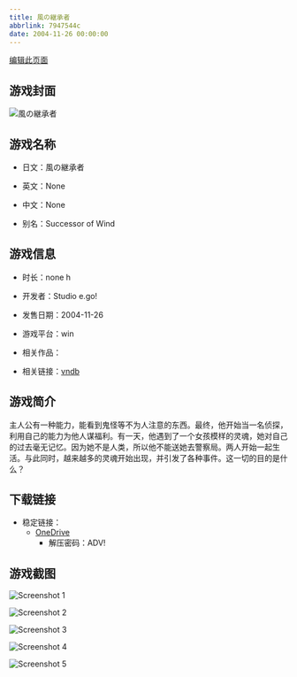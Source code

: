 ```yaml
---
title: 風の継承者
abbrlink: 7947544c
date: 2004-11-26 00:00:00
---
```

[编辑此页面](https://github.com/ACG-3/ADV3-source/blob/main/source/_posts/games/%E9%A2%A8%E3%81%AE%E7%B6%99%E6%89%BF%E8%80%85.md)

## 游戏封面

![風の継承者](https://pan.timero.xyz/onedrive/img_lib_001/%E9%A2%A8%E3%81%AE%E7%B6%99%E6%89%BF%E8%80%85_cover.avif)


## 游戏名称

- 日文：風の継承者
- 英文：None
- 中文：None

- 别名：Successor of Wind


## 游戏信息

- 时长：none h
- 开发者：Studio e.go!
- 发售日期：2004-11-26
- 游戏平台：win
- 相关作品：

- 相关链接：[vndb](https://vndb.org/v2533)


## 游戏简介

主人公有一种能力，能看到鬼怪等不为人注意的东西。最终，他开始当一名侦探，利用自己的能力为他人谋福利。有一天，他遇到了一个女孩模样的灵魂，她对自己的过去毫无记忆。因为她不是人类，所以他不能送她去警察局。两人开始一起生活。与此同时，越来越多的灵魂开始出现，并引发了各种事件。这一切的目的是什么？




## 下载链接

- 稳定链接：
    - [OneDrive](https://pan.timero.xyz/onedrive/adv_lib_001/%E9%A2%A8%E3%81%AE%E7%B6%99%E6%89%BF%E8%80%85)
        - 解压密码：ADV!



## 游戏截图


![Screenshot 1](https://pan.timero.xyz/onedrive/img_lib_001/%E9%A2%A8%E3%81%AE%E7%B6%99%E6%89%BF%E8%80%85_Screenshot_1.avif)

![Screenshot 2](https://pan.timero.xyz/onedrive/img_lib_001/%E9%A2%A8%E3%81%AE%E7%B6%99%E6%89%BF%E8%80%85_Screenshot_2.avif)

![Screenshot 3](https://pan.timero.xyz/onedrive/img_lib_001/%E9%A2%A8%E3%81%AE%E7%B6%99%E6%89%BF%E8%80%85_Screenshot_3.avif)

![Screenshot 4](https://pan.timero.xyz/onedrive/img_lib_001/%E9%A2%A8%E3%81%AE%E7%B6%99%E6%89%BF%E8%80%85_Screenshot_4.avif)

![Screenshot 5](https://pan.timero.xyz/onedrive/img_lib_001/%E9%A2%A8%E3%81%AE%E7%B6%99%E6%89%BF%E8%80%85_Screenshot_5.avif)


